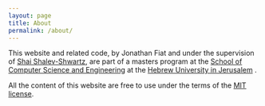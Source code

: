 ```yaml
---
layout: page
title: About
permalink: /about/
---
```


This website and related code, by Jonathan Fiat and under the supervision of [Shai Shalev-Shwartz][shai], are part of a masters program at the [School of Computer Science and Engineering][cs] at the [Hebrew University in Jerusalem][huji] .

All the content of this website are free to use under the terms of the [MIT license][license].

[shai]: https://www.cs.huji.ac.il/~shais/
[huji]: http://new.huji.ac.il/en
[cs]: https://www.cs.huji.ac.il/
[license]: https://github.com/jonathanfiat/ApproxiPong/blob/gh-pages/LICENSE
